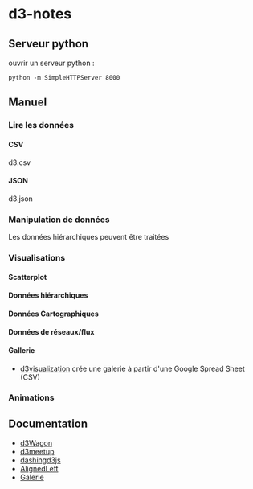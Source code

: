 d3-notes
========

## Serveur python

ouvrir un serveur python : 

    python -m SimpleHTTPServer 8000
    

## Manuel

### Lire les données

#### CSV

d3.csv

#### JSON

d3.json


### Manipulation de données

Les données hiérarchiques peuvent être traitées 

### Visualisations

#### Scatterplot

#### Données hiérarchiques

#### Données Cartographiques

#### Données de réseaux/flux

#### Gallerie

* [d3visualization](https://github.com/biovisualize/d3visualization/blob/master/index.html) crée une galerie à partir d'une Google Spread Sheet (CSV)

### Animations
    
## Documentation

* [d3Wagon](https://github.com/martindaniel4/d3Wagon/)
* [d3meetup](https://github.com/martindaniel4/d3-meetup-fr)
* [dashingd3js](https://www.dashingd3js.com/d3js-first-steps)
* [AlignedLeft](http://alignedleft.com/tutorials/d3)
* [Galerie](http://biovisualize.github.io/d3visualization/)
 

 